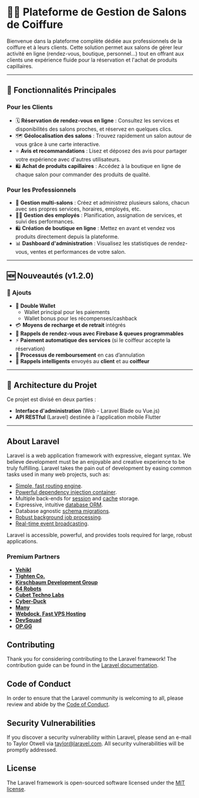 # 💇‍♀️ Plateforme de Gestion de Salons de Coiffure

Bienvenue dans la plateforme complète dédiée aux professionnels de la coiffure et à leurs clients. Cette solution permet aux salons de gérer leur activité en ligne (rendez-vous, boutique, personnel…) tout en offrant aux clients une expérience fluide pour la réservation et l'achat de produits capillaires.

---

## 🚀 Fonctionnalités Principales

### Pour les Clients
- 🗓️ **Réservation de rendez-vous en ligne** : Consultez les services et disponibilités des salons proches, et réservez en quelques clics.
- 🗺️ **Géolocalisation des salons** : Trouvez rapidement un salon autour de vous grâce à une carte interactive.
- ⭐ **Avis et recommandations** : Lisez et déposez des avis pour partager votre expérience avec d'autres utilisateurs.
- 🛍️ **Achat de produits capillaires** : Accédez à la boutique en ligne de chaque salon pour commander des produits de qualité.

### Pour les Professionnels
- 💈 **Gestion multi-salons** : Créez et administrez plusieurs salons, chacun avec ses propres services, horaires, employés, etc.
- 🧑‍💼 **Gestion des employés** : Planification, assignation de services, et suivi des performances.
- 🛍️ **Création de boutique en ligne** : Mettez en avant et vendez vos produits directement depuis la plateforme.
- 📊 **Dashboard d'administration** : Visualisez les statistiques de rendez-vous, ventes et performances de votre salon.

---

## 🆕 Nouveautés (v1.2.0)

### 🚀 Ajouts
- 👛 **Double Wallet**  
  - Wallet principal pour les paiements  
  - Wallet bonus pour les récompenses/cashback  
- 💳 **Moyens de recharge et de retrait** intégrés  
- 🔔 **Rappels de rendez-vous avec Firebase & queues programmables**  
- ⚡ **Paiement automatique des services** (si le coiffeur accepte la réservation)  
- 💸 **Processus de remboursement** en cas d’annulation  
- 📅 **Rappels intelligents** envoyés au **client** et au **coiffeur** 

---

## 🧱 Architecture du Projet

Ce projet est divisé en deux parties :

- **Interface d'administration** (Web - Laravel Blade ou Vue.js)
- **API RESTful** (Laravel) destinée à l'application mobile Flutter

---


## About Laravel

Laravel is a web application framework with expressive, elegant syntax. We believe development must be an enjoyable and creative experience to be truly fulfilling. Laravel takes the pain out of development by easing common tasks used in many web projects, such as:

- [Simple, fast routing engine](https://laravel.com/docs/routing).
- [Powerful dependency injection container](https://laravel.com/docs/container).
- Multiple back-ends for [session](https://laravel.com/docs/session) and [cache](https://laravel.com/docs/cache) storage.
- Expressive, intuitive [database ORM](https://laravel.com/docs/eloquent).
- Database agnostic [schema migrations](https://laravel.com/docs/migrations).
- [Robust background job processing](https://laravel.com/docs/queues).
- [Real-time event broadcasting](https://laravel.com/docs/broadcasting).

Laravel is accessible, powerful, and provides tools required for large, robust applications.


### Premium Partners

- **[Vehikl](https://vehikl.com/)**
- **[Tighten Co.](https://tighten.co)**
- **[Kirschbaum Development Group](https://kirschbaumdevelopment.com)**
- **[64 Robots](https://64robots.com)**
- **[Cubet Techno Labs](https://cubettech.com)**
- **[Cyber-Duck](https://cyber-duck.co.uk)**
- **[Many](https://www.many.co.uk)**
- **[Webdock, Fast VPS Hosting](https://www.webdock.io/en)**
- **[DevSquad](https://devsquad.com)**
- **[OP.GG](https://op.gg)**

## Contributing

Thank you for considering contributing to the Laravel framework! The contribution guide can be found in the [Laravel documentation](https://laravel.com/docs/contributions).

## Code of Conduct

In order to ensure that the Laravel community is welcoming to all, please review and abide by the [Code of Conduct](https://laravel.com/docs/contributions#code-of-conduct).

## Security Vulnerabilities

If you discover a security vulnerability within Laravel, please send an e-mail to Taylor Otwell via [taylor@laravel.com](mailto:taylor@laravel.com). All security vulnerabilities will be promptly addressed.

## License

The Laravel framework is open-sourced software licensed under the [MIT license](https://opensource.org/licenses/MIT).
